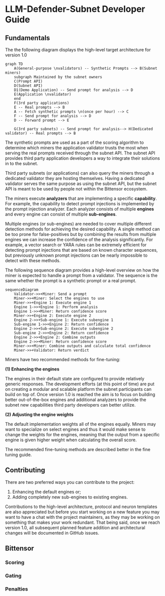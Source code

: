 # LLM-Defender-Subnet Developer Guide
## Fundamentals
The the following diagram displays the high-level target architecture for version 1.0
```mermaid
graph TD 
    A(General-purpose \nvalidators) -- Synthetic Prompts --> B(Subnet miners)
    subgraph Maintained by the subnet owners 
    C(Prompt API)
    D(Subnet API)
    D1(Demo Application) -- Send prompt for analysis --> D
    E(Application \nvalidator)
    end
    F(3rd party applications)
    E -- Real prompts --> B
    A -- Fetch synthetic prompts \n(once per hour) --> C
    F -- Send prompt for analysis --> D
    D -- Forward prompt --> E

    G(3rd party subnets) -- Send prompt for analysis--> H(Dedicated validator) -- Real prompts --> B
```
The synthetic prompts are used as a part of the scoring algorithm to determine which miners the application validator trusts the most when serving the real prompts received through the subnet API. The subnet API provides third party application developers a way to integrate their solutions in to the subnet. 

Third party subnets (or applications) can also query the miners through a dedicated validator they are hosting themselves. Having a dedicated validator serves the same purpose as using the subnet API, but the subnet API is meant to be used by people not within the Bittensor ecosystem.

The miners execute **analyzers** that are implementing a specific **capability**. For example, the capability to detect prompt injections is implemented by the prompt injection analyzer. Each analyzer consists of multiple **engines** and every engine can consist of multiple **sub-engines**.

Multiple engines (or sub-engines) are needed to cover multiple different detection methods for achieving the desired capability. A single method can be too prone for false-positives but by combining the results from multiple engines we can increase the confidence of the analysis significantly. For example, a vector search or YARA rules can be extremely efficient for detecting prompt injections that are based on known character sequences, but previously unknown prompt injections can be nearly impossible to detect with these methods.

The following sequence diagram provides a high-level overview on how the miner is expected to handle a prompt from a validator. The sequence is the same whether the prompt is a synthetic prompt or a real prompt.

```mermaid
sequenceDiagram
    Validator->>+Miner: Send a prompt
    Miner->>+Miner: Select the engines to use
    Miner->>+Engine 1: Execute engine 1
    Engine 1->>+Engine 1: Perform analysis
    Engine 1->>+Miner: Return confidence score
    Miner->>+Engine 2: Execute engine 2
    Engine 2->>+Sub-engine 1: Execute subengine 1
    Sub-engine 1->>+Engine 2: Return confidence
    Engine 2->>+Sub-engine 2: Execute subengine 2
    Sub-engine 2->>+Engine 2: Return confidence
    Engine 2->>+Engine 2: Combine outputs
    Engine 2->>+Miner: Return confidence score
    Miner->>+Miner: Combine outputs and calculate total confidence
    Miner->>+Validator: Return verdict
```

Miners have two recommended methods for fine-tuning:

**(1) Enhancing the engines**

The engines in their default state are configured to provide relatively generic responses. The development efforts (at this point of time) are put on creating a modular and scalable platform the subnet participants can build on top of. Once version 1.0 is reached the aim is to focus on building better out-of-the-box engines and additional analyzers to provide the subnet new capabilities third party developers can better utilize. 

**(2) Adjusting the engine weights**

The default implementation weights all of the engines equally. Miners may want to specialize on select engines and thus it would make sense to change the weights for the engines, meaning that the output from a specific engine is given higher weight when calculating the overall score.

The recommended fine-tuning methods are described better in the fine tuning guide. 

## Contributing
There are two preferred ways you can contribute to the project:
1) Enhancing the default engines or;
2) Adding completely new sub-engines to existing engines.

Contributions to the high-level architecture, protocol and neuron templates are also appreciated but before you start working on a new feature you may want to have a chat with the project maintainers, as they may be working on something that makes your work redundant. That being said, once we reach version 1.0, all subsequent planned feature addition and architectural changes will be documented in GitHub issues.

## Bittensor 
### Scoring
### Gating
### Penalties 
### 